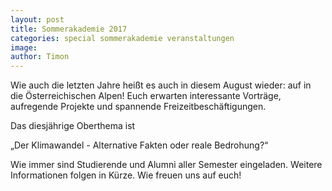 ```yaml
---
layout: post
title: Sommerakademie 2017
categories: special sommerakademie veranstaltungen
image: 
author: Timon
---
```


Wie auch die letzten Jahre heißt es auch in diesem August wieder: auf in die Österreichischen Alpen! 
Euch erwarten interessante Vorträge, aufregende Projekte und spannende Freizeitbeschäftigungen. 

Das diesjährige Oberthema ist

„Der Klimawandel - Alternative Fakten oder reale Bedrohung?“

Wie immer sind Studierende und Alumni aller Semester eingeladen. Weitere Informationen folgen in Kürze.
Wie freuen uns auf euch!
